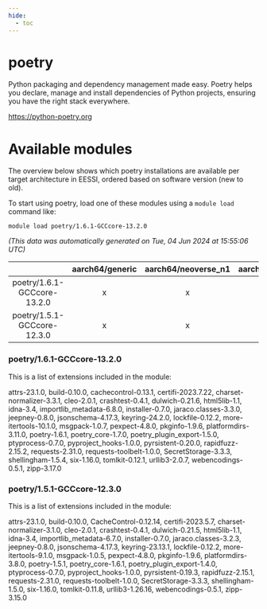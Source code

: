 ```yaml
---
hide:
  - toc
---
```


poetry
======


Python packaging and dependency management made easy. Poetry helps you declare, manage and install dependencies of Python projects, ensuring you have the right stack everywhere.

https://python-poetry.org
# Available modules


The overview below shows which poetry installations are available per target architecture in EESSI, ordered based on software version (new to old).

To start using poetry, load one of these modules using a `module load` command like:

```shell
module load poetry/1.6.1-GCCcore-13.2.0
```

*(This data was automatically generated on Tue, 04 Jun 2024 at 15:55:06 UTC)*  

| |aarch64/generic|aarch64/neoverse_n1|aarch64/neoverse_v1|x86_64/generic|x86_64/amd/zen2|x86_64/amd/zen3|x86_64/intel/haswell|x86_64/intel/skylake_avx512|
| :---: | :---: | :---: | :---: | :---: | :---: | :---: | :---: | :---: |
|poetry/1.6.1-GCCcore-13.2.0|x|x|x|x|x|x|x|x|
|poetry/1.5.1-GCCcore-12.3.0|x|x|x|x|x|x|x|x|


### poetry/1.6.1-GCCcore-13.2.0

This is a list of extensions included in the module:

attrs-23.1.0, build-0.10.0, cachecontrol-0.13.1, certifi-2023.7.22, charset-normalizer-3.3.1, cleo-2.0.1, crashtest-0.4.1, dulwich-0.21.6, html5lib-1.1, idna-3.4, importlib_metadata-6.8.0, installer-0.7.0, jaraco.classes-3.3.0, jeepney-0.8.0, jsonschema-4.17.3, keyring-24.2.0, lockfile-0.12.2, more-itertools-10.1.0, msgpack-1.0.7, pexpect-4.8.0, pkginfo-1.9.6, platformdirs-3.11.0, poetry-1.6.1, poetry_core-1.7.0, poetry_plugin_export-1.5.0, ptyprocess-0.7.0, pyproject_hooks-1.0.0, pyrsistent-0.20.0, rapidfuzz-2.15.2, requests-2.31.0, requests-toolbelt-1.0.0, SecretStorage-3.3.3, shellingham-1.5.4, six-1.16.0, tomlkit-0.12.1, urllib3-2.0.7, webencodings-0.5.1, zipp-3.17.0

### poetry/1.5.1-GCCcore-12.3.0

This is a list of extensions included in the module:

attrs-23.1.0, build-0.10.0, CacheControl-0.12.14, certifi-2023.5.7, charset-normalizer-3.1.0, cleo-2.0.1, crashtest-0.4.1, dulwich-0.21.5, html5lib-1.1, idna-3.4, importlib_metadata-6.7.0, installer-0.7.0, jaraco.classes-3.2.3, jeepney-0.8.0, jsonschema-4.17.3, keyring-23.13.1, lockfile-0.12.2, more-itertools-9.1.0, msgpack-1.0.5, pexpect-4.8.0, pkginfo-1.9.6, platformdirs-3.8.0, poetry-1.5.1, poetry_core-1.6.1, poetry_plugin_export-1.4.0, ptyprocess-0.7.0, pyproject_hooks-1.0.0, pyrsistent-0.19.3, rapidfuzz-2.15.1, requests-2.31.0, requests-toolbelt-1.0.0, SecretStorage-3.3.3, shellingham-1.5.0, six-1.16.0, tomlkit-0.11.8, urllib3-1.26.16, webencodings-0.5.1, zipp-3.15.0